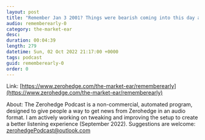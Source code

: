 ```yaml
---
layout: post
title: "Remember Jan 3 2001? Things were bearish coming into this day and suddenly the screens were too small to the upside. The surprise rate cut saw NASDAQ futs surge almost 23% from lows to highs during this session..."
audio: rememberearly-0
category: the-market-ear
desc: 
duration: 00:04:39
length: 279
datetime: Sun, 02 Oct 2022 21:17:00 +0000
tags: podcast
guid: rememberearly-0
order: 0
---
```



Link: [https://www.zerohedge.com/the-market-ear/rememberearly](https://www.zerohedge.com/the-market-ear/rememberearly)

About: The Zerohedge Podcast is a non-commercial, automated program, designed to give people a way to get news from Zerohedge in an audio format.  I am actively working on tweaking and improving the setup to create a better listening experience (September 2022).  Suggestions are welcome: [zerohedgePodcast@outlook.com](mailto:zerohedgePodcast@outlook.com)
